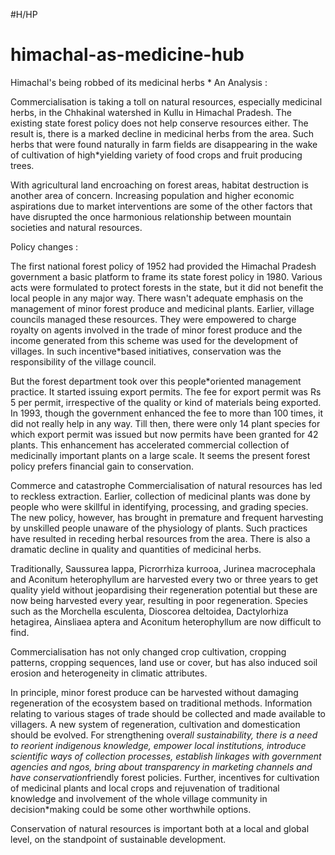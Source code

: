 #H/HP 
# himachal-as-medicine-hub
Himachal's being robbed of its medicinal herbs * An Analysis :

Commercialisation is taking a toll on natural resources, especially medicinal herbs, in the Chhakinal watershed in Kullu in Himachal Pradesh. The existing state forest policy does not help conserve resources either. The result is, there is a marked decline in medicinal herbs from the area. Such herbs that were found naturally in farm fields are disappearing in the wake of cultivation of high*yielding variety of food crops and fruit producing trees.

With agricultural land encroaching on forest areas, habitat destruction is another area of concern. Increasing population and higher economic aspirations due to market interventions are some of the other factors that have disrupted the once harmonious relationship between mountain societies and natural resources.

Policy changes :

The first national forest policy of 1952 had provided the Himachal Pradesh government a basic platform to frame its state forest policy in 1980. Various acts were formulated to protect forests in the state, but it did not benefit the local people in any major way. There wasn't adequate emphasis on the management of minor forest produce and medicinal plants. Earlier, village councils managed these resources. They were empowered to charge royalty on agents involved in the trade of minor forest produce and the income generated from this scheme was used for the development of villages. In such incentive*based initiatives, conservation was the responsibility of the village council.

But the forest department took over this people*oriented management practice. It started issuing export permits. The fee for export permit was Rs 5 per permit, irrespective of the quality or kind of materials being exported. In 1993, though the government enhanced the fee to more than 100 times, it did not really help in any way. Till then, there were only 14 plant species for which export permit was issued but now permits have been granted for 42 plants. This enhancement has accelerated commercial collection of medicinally important plants on a large scale. It seems the present forest policy prefers financial gain to conservation.

Commerce and catastrophe Commercialisation of natural resources has led to reckless extraction. Earlier, collection of medicinal plants was done by people who were skillful in identifying, processing, and grading species. The new policy, however, has brought in premature and frequent harvesting by unskilled people  unaware of the physiology of plants. Such practices have resulted in receding herbal resources from the area. There is also a dramatic decline in quality and quantities of medicinal herbs.

Traditionally, Saussurea lappa, Picrorrhiza kurrooa, Jurinea macrocephala and Aconitum heterophyllum are harvested every two or three years to get quality yield without jeopardising their regeneration potential but these are now being harvested every year, resulting in poor regeneration. Species such as the Morchella esculenta, Dioscorea deltoidea, Dactylorhiza hetagirea, Ainsliaea aptera and Aconitum heterophyllum are now difficult to find.

Commercialisation has not only changed crop cultivation, cropping patterns, cropping sequences, land use or cover, but has also induced soil erosion and heterogeneity in climatic attributes.

In principle, minor forest produce can be harvested without damaging regeneration of the ecosystem based on traditional methods. Information relating to various stages of trade should be collected and made available to villagers. A new system of regeneration, cultivation and domestication should be evolved. For strengthening over*all sustainability, there is a need to reorient indigenous knowledge, empower local institutions, introduce scientific ways of collection processes, establish linkages with government agencies and ngos, bring about transparency in marketing channels and have conservation*friendly forest policies. Further, incentives for cultivation of medicinal plants and local crops and rejuvenation of traditional knowledge and involvement of the whole village community in decision*making could be some other worthwhile options.

Conservation of natural resources is important both at a local and global level, on the standpoint of sustainable development.